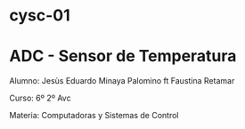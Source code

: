 # cysc-01
# ADC - Sensor de Temperatura


Alumno: Jesùs Eduardo Minaya Palomino ft Faustina Retamar

Curso: 6º 2º Avc

Materia: Computadoras y Sistemas de Control
